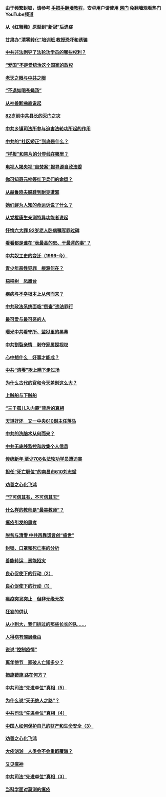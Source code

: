 #### 由于频繁封锁，请参考 [手把手翻墙教程](https://github.com/gfw-breaker/guides/wiki/)，安卓用户请使用 [网门](https://github.com/gfw-breaker/nogfw/blob/master/dl.md?t=04200201) 免翻墙观看热门YouTube频道 

#### [从《红舞鞋》原型到“新冠”后遗症](../pages/19/423509.md?t=04200201) 

#### [甘肃办“清零转化”培训班 教授恐吓和诱骗](../pages/19/423498.md?t=04200201) 

#### [中共非法剥夺了法轮功学员的哪些权利？](../pages/19/423392.md?t=04200201) 

#### [“爱国”不是爱统治这个国家的政权](../pages/19/423029.md?t=04200201) 

#### [老天之眼与中共之眼](../pages/19/423378.md?t=04200201) 

#### [“不退如喝苍蝇汤”](../pages/19/423287.md?t=04200201) 

#### [从神兽断曲直说起](../pages/19/423201.md?t=04200201) 

#### [82岁前中共县长的灭门之灾](../pages/19/423055.md?t=04200201) 

#### [中共乡镇司法所参与迫害法轮功所起的作用](../pages/19/423064.md?t=04200201) 

#### [中共的“社区矫正”到底是什么？](../pages/19/422870.md?t=04200201) 

#### [“样板”和禁片的分界线在哪里？](../pages/19/422704.md?t=04200201) 

#### [电视人揭央视“自焚案”报导源自政法委](../pages/19/422770.md?t=04200201) 

#### [你可知聂元梓等红卫兵们的命运？](../pages/19/422848.md?t=04200201) 

#### [从赫鲁晓夫脱鞋到耐克遭邪](../pages/19/422826.md?t=04200201) 

#### [她们鲜为人知的命运诉说了什么？](../pages/19/422754.md?t=04200201) 

#### [从党棍康生亲测特异功能者说起](../pages/19/422657.md?t=04200201) 

#### [忏悔六大罪 92岁老人卧病嘱写罪过碑](../pages/19/422750.md?t=04200201) 

#### [看看都是谁在“表最高的忠、干最背的事”？](../pages/19/422703.md?t=04200201) 

#### [中共奴工史的变迁（1999-今）](../pages/19/422656.md?t=04200201) 

#### [青少年恶性犯罪　根源何在？](../pages/19/422449.md?t=04200201) 

#### [梧桐树　凤凰台](../pages/19/422442.md?t=04200201) 

#### [疾病与不幸根本上从何而来？](../pages/19/422438.md?t=04200201) 

#### [中共政法系统面临“倒查”违法罪行](../pages/19/422497.md?t=04200201) 

#### [最可爱与最可恶的人](../pages/19/422448.md?t=04200201) 

#### [曝光中共看守所、监狱里的黑幕](../pages/19/422390.md?t=04200201) 

#### [中共割裂亲情　剥夺家属探视权](../pages/19/422364.md?t=04200201) 

#### [心中想什么　好事才能成？](../pages/19/422318.md?t=04200201) 

#### [中共“清零”欺上瞒下走过场](../pages/19/422306.md?t=04200201) 

#### [为什么古代的官和今天差别这么大？](../pages/19/422228.md?t=04200201) 

#### [上贼船与下贼船](../pages/19/422276.md?t=04200201) 

#### [“三千孤儿入内蒙”背后的真相](../pages/19/422229.md?t=04200201) 

#### [天道好还　又一中央610副主任落马](../pages/19/422155.md?t=04200201) 

#### [中共的洗脑术从何而来？](../pages/19/422154.md?t=04200201) 

#### [中共无底线监控和收集个人信息](../pages/19/422039.md?t=04200201) 

#### [传统新年 至少708名法轮功学员遭迫害](../pages/19/421946.md?t=04200201) 

#### [担任“死亡职位”的南昌市610刘志斌](../pages/19/421957.md?t=04200201) 

#### [劝善之心化飞鸿](../pages/19/421164.md?t=04200201) 

#### [“宁可信其有，不可信其无”](../pages/19/421691.md?t=04200201) 

#### [什么样的教师是“最美教师”？](../pages/19/421755.md?t=04200201) 

#### [瘟疫引发的思考](../pages/19/421594.md?t=04200201) 

#### [脱贫与清零 中共再靠谎言创“盛世”](../pages/19/421590.md?t=04200201) 

#### [封锁、口罩和死亡率的分析](../pages/19/421495.md?t=04200201) 

#### [善能转运　恶能招灾](../pages/19/421334.md?t=04200201) 

#### [良心促使下的行动（2）](../pages/19/421361.md?t=04200201) 

#### [良心促使下的行动（1）](../pages/19/421302.md?t=04200201) 

#### [瘟疫突发突止　但非无缘无故](../pages/19/421281.md?t=04200201) 

#### [狂妄的供认](../pages/19/421199.md?t=04200201) 

#### [从小到大，我们排过的那些长长的队……](../pages/19/421243.md?t=04200201) 

#### [人得病有深层缘由](../pages/19/420864.md?t=04200201) 

#### [说说“控制疫情”](../pages/19/420831.md?t=04200201) 

#### [离年傍节　家破人亡知多少？](../pages/19/420563.md?t=04200201) 

#### [措施错施  路在何方？](../pages/19/420076.md?t=04200201) 

#### [中共司法“先进单位”真相（5）](../pages/19/419453.md?t=04200201) 

#### [为什么说“天无绝人之路”？](../pages/19/419618.md?t=04200201) 

#### [中共司法“先进单位”真相（4）](../pages/19/419452.md?t=04200201) 

#### [中国人如何保护自己的财产和生命安全（3）](../pages/19/419405.md?t=04200201) 

#### [劝善之心化飞鸿](../pages/19/418758.md?t=04200201) 

#### [大疫汹汹　人类会不会重蹈覆辙？](../pages/19/419691.md?t=04200201) 

#### [又见瘟神](../pages/19/419225.md?t=04200201) 

#### [中共司法“先进单位”真相（3）](../pages/19/419451.md?t=04200201) 

#### [当科学面对莫测的瘟疫](../pages/19/419625.md?t=04200201) 

